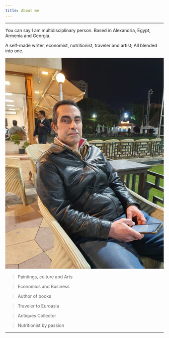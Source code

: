 ```yaml
---
title: About me 
---
```


---

You can say I am multidisciplinary person. Based in Alexandria, Egypt, Armenia and Georgia.

A self-made writer, economist, nutritionist, traveler and artist; All blended into one.

![IMG-20230323-WA0003](/IMG-20230323-WA0003.jpg)

> Paintings, culture and Arts

> Economics and Business 

> Author of books

> Traveler to Euroasia

> Antiques Collector

> Nutritionist by passion

---